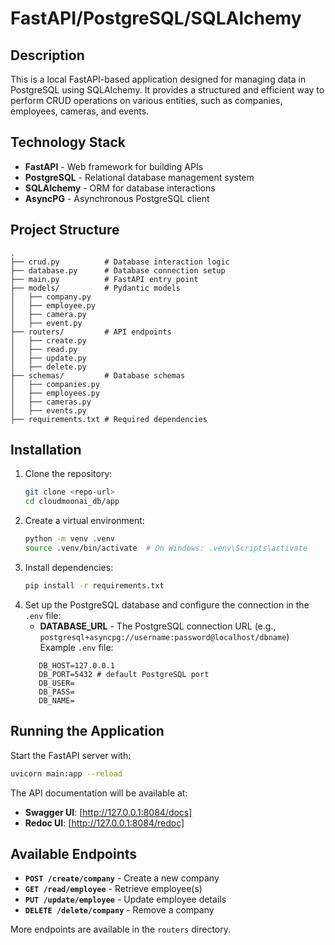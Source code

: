 # FastAPI/PostgreSQL/SQLAlchemy

## Description
This is a local FastAPI-based application designed for managing data in PostgreSQL using SQLAlchemy. It provides a structured and efficient way to perform CRUD operations on various entities, such as companies, employees, cameras, and events.

## Technology Stack
- **FastAPI** - Web framework for building APIs
- **PostgreSQL** - Relational database management system
- **SQLAlchemy** - ORM for database interactions
- **AsyncPG** - Asynchronous PostgreSQL client

## Project Structure
```
.
├── crud.py          # Database interaction logic
├── database.py      # Database connection setup
├── main.py          # FastAPI entry point
├── models/          # Pydantic models
│   ├── company.py
│   ├── employee.py
│   ├── camera.py
│   ├── event.py
├── routers/         # API endpoints
│   ├── create.py
│   ├── read.py
│   ├── update.py
│   ├── delete.py
├── schemas/         # Database schemas
│   ├── companies.py
│   ├── employees.py
│   ├── cameras.py
│   ├── events.py
├── requirements.txt # Required dependencies
```

## Installation
1. Clone the repository:
   ```sh
   git clone <repo-url>
   cd cloudmoonai_db/app
   ```
2. Create a virtual environment:
   ```sh
   python -m venv .venv
   source .venv/bin/activate  # On Windows: .venv\Scripts\activate
   ```
3. Install dependencies:
   ```sh
   pip install -r requirements.txt
   ```
4. Set up the PostgreSQL database and configure the connection in the `.env` file:
   - **DATABASE_URL** - The PostgreSQL connection URL (e.g., `postgresql+asyncpg://username:password@localhost/dbname`)
   Example `.env` file:
   ```
      DB_HOST=127.0.0.1
      DB_PORT=5432 # default PostgreSQL port
      DB_USER=
      DB_PASS=
      DB_NAME=
   ```

## Running the Application
Start the FastAPI server with:
```sh
uvicorn main:app --reload
```
The API documentation will be available at:
- **Swagger UI**: [http://127.0.0.1:8084/docs]
- **Redoc UI**: [http://127.0.0.1:8084/redoc]

## Available Endpoints
- **`POST /create/company`** - Create a new company
- **`GET /read/employee`** - Retrieve employee(s)
- **`PUT /update/employee`** - Update employee details
- **`DELETE /delete/company`** - Remove a company

More endpoints are available in the `routers` directory.
